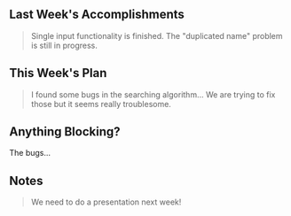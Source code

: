 ## Last Week's Accomplishments

> Single input functionality is finished. The "duplicated name" problem is still in progress.


## This Week's Plan

> I found some bugs in the searching algorithm... We are trying to fix those but it
> seems really troublesome.

## Anything Blocking?

The bugs...

## Notes

> We need to do a presentation next week!

